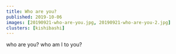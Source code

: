 ```yaml
---
title: Who are you?
published: 2019-10-06
images: [20190921-who-are-you.jpg, 20190921-who-are-you-2.jpg]
clusters: [kishibashi]
---
```


who are you? who am I to you?
